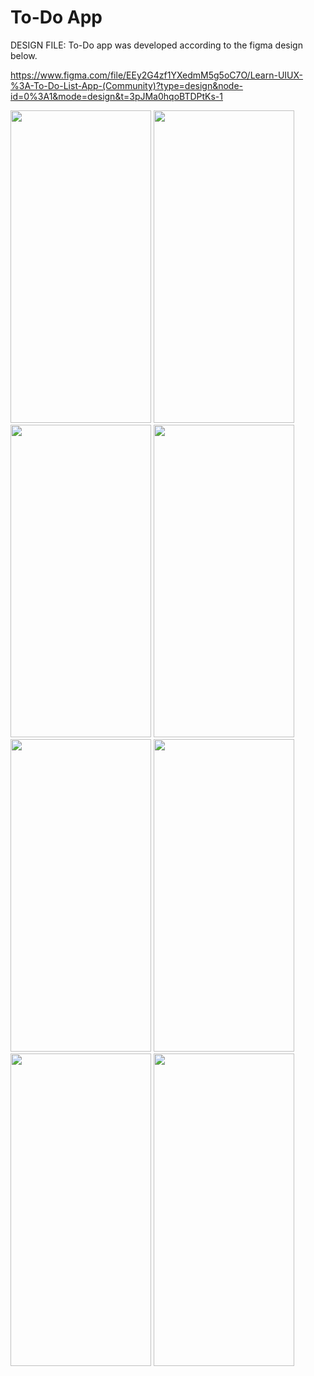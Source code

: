 # To-Do App

DESIGN FILE: To-Do app was developed according to the figma design below.

https://www.figma.com/file/EEy2G4zf1YXedmM5g5oC7O/Learn-UIUX-%3A-To-Do-List-App-(Community)?type=design&node-id=0%3A1&mode=design&t=3pJMa0hqoBTDPtKs-1 

<img src="https://github.com/mrvyldzr/To-Do/assets/46750665/b9a44076-9bc6-49ef-8565-47a32a931212" alt="" width="225" height="500">
<img src="https://github.com/mrvyldzr/To-Do/assets/46750665/7cdb5f0a-dbf5-446f-9b5a-3cccb37525e3" alt="" width="225" height="500">
<img src="https://github.com/mrvyldzr/To-Do/assets/46750665/ea08c60f-dc5b-4cb7-ad20-dd05b4c4df08" alt="" width="225" height="500">
<img src="https://github.com/mrvyldzr/To-Do/assets/46750665/2b56f4ac-3fcb-439d-8505-13ed2c85e64b" alt="" width="225" height="500">
<img src="https://github.com/mrvyldzr/To-Do/assets/46750665/bace087a-3ad6-4a0f-a70d-8deaf5373247" alt="" width="225" height="500">
<img src="https://github.com/mrvyldzr/To-Do/assets/46750665/b7db92e3-cea0-4b1c-8ad8-1c858bff3770" alt="" width="225" height="500">
<img src="https://github.com/mrvyldzr/To-Do/assets/46750665/96080b71-ea3a-42df-bfd4-49978a22201c" alt="" width="225" height="500">
<img src="https://github.com/mrvyldzr/To-Do/assets/46750665/2c1d4182-5504-4c7c-8b97-dd5665815410" alt="" width="225" height="500">



